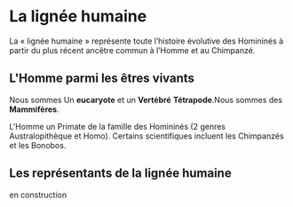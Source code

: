 

# La lignée humaine

La « lignée humaine » représente toute l’histoire évolutive des Homininés à partir du plus récent
ancêtre commun à l’Homme et au Chimpanzé. 

## L'Homme parmi les êtres vivants

Nous sommes Un **eucaryote** et un **Vertébré** **Tétrapode**.Nous sommes des **Mammifères**.

L'Homme un Primate de la famille des Homininés (2 genres Australopithèque et Homo). Certains
scientifiques incluent les Chimpanzés et les Bonobos. 

## Les représentants de la lignée humaine

en construction

